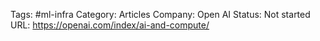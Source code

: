 

Tags: #ml-infra
Category: Articles
Company: Open AI
Status: Not started
URL: https://openai.com/index/ai-and-compute/